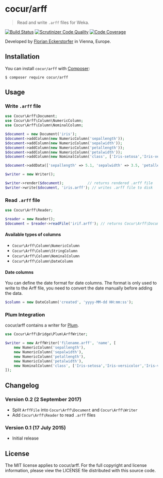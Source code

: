 cocur/arff
==========

> Read and write `.arff` files for Weka.

[![Build Status](https://travis-ci.org/cocur/arff.svg?branch=master)](https://travis-ci.org/cocur/arff)
[![Scrutinizer Code Quality](https://scrutinizer-ci.com/g/cocur/arff/badges/quality-score.png?b=master)](https://scrutinizer-ci.com/g/cocur/arff/?branch=master)
[![Code Coverage](https://scrutinizer-ci.com/g/cocur/arff/badges/coverage.png?b=master)](https://scrutinizer-ci.com/g/cocur/arff/?branch=master)

Developed by [Florian Eckerstorfer](https://florian.ec) in Vienna, Europe.

Installation
------------

You can install `cocur/arff` with [Composer](http://getcomposer.org):

```shell
$ composer require cocur/arff
```

Usage
-----

### Write `.arff` file

```php
use Cocur\Arff\Document;
use Cocur\Arff\Column\NumericColumn;
use Cocur\Arff\Column\NominalColumn;

$document = new Document('iris');
$document->addColumn(new NumericColumn('sepallength'));
$document->addColumn(new NumericColumn('sepalwidth'));
$document->addColumn(new NumericColumn('petallength'));
$document->addColumn(new NumericColumn('petalwidth'));
$document->addColumn(new NominalColumn('class', ['Iris-setosa','Iris-versicolor','Iris-virginica']));

$document->addData(['sepallength' => 5.1, 'sepalwidth' => 3.5, 'petallength' => 1.4, 'petalwidth' => 0.2, 'class' => 'Iris-setosa']);

$writer = new Writer();

$writer->render($document);           // returns rendered .arff file
$writer->write($document, 'iris.arff'); // writes .arff file to disk
```

### Read `.arff` file

```php
use Cocur\Arff\Reader;

$reader = new Reader();
$document = $reader->readFile('irif.arff'); // returns Cocur\Arff\Document
```

#### Available types of columns

- `Cocur\Arff\Column\NumericColumn`
- `Cocur\Arff\Column\StringColumn`
- `Cocur\Arff\Column\NominalColumn`
- `Cocur\Arff\Column\DateColumn`

#### Date columns

You can define the date format for date columns. The format is only used to write to the Arff file, you need to
convert the date manually before adding the data.

```php
$column = new DateColumn('created', 'yyyy-MM-dd HH:mm:ss');
```

### Plum Integration

cocur/arff contains a writer for [Plum](https://github.com/plumphp/plum).

```php
use Cocur\Arff\Bridge\Plum\ArffWriter;

$writer = new ArffWriter('filename.arff', 'name', [
    new NumericColumn('sepallength'),
    new NumericColumn('sepalwidth'),
    new NumericColumn('petallength'),
    new NumericColumn('petalwidth'),
    new NominalColumn('class', ['Iris-setosa','Iris-versicolor','Iris-virginica']),
]);
```

Changelog
---------

### Version 0.2 (2 September 2017)

- Split `ArffFile` into `Cocur\Arff\Document` and `Cocur\Arff\Writer`
- Add `Cocur\Arff\Reader` to read `.arff` files

### Version 0.1 (17 July 2015)

- Initial release


License
--------

The MIT license applies to cocur/arff. For the full copyright and license information, please view the LICENSE file
distributed with this source code.


